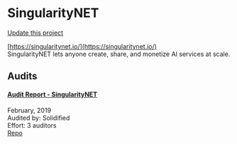 
# SingularityNET

[Update this project](https://github.com/ConsenSys/blockchainSecurityDB/edit/master/projects/singularitynet.json)
  
[https://singularitynet.io/](https://singularitynet.io/)<br>
SingularityNET lets anyone create, share, and monetize AI services at scale.


## Audits



#### [Audit Report - SingularityNET](https://github.com/solidified-platform/audits/blob/master/Audit%20Report%20-%20SingularityNet%20%5B12.02.2019%5D.pdf)

February, 2019<br>
Audited by: Solidified<br>Effort: 3 auditors<br>
[Repo](https://github.com/singnet/platform-contracts/tree/2242c2)<br>
      

  



